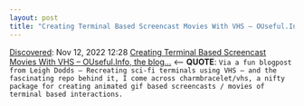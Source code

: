 ```yaml
---
layout: post
title: "Creating Terminal Based Screencast Movies With VHS – OUseful.Info, the blog…"
---
```

[Discovered](http://rolandtanglao.com/2020/07/29/p1-blogthis-checkvist-list-links-to-blog/): Nov 12, 2022 12:28  [Creating Terminal Based Screencast Movies With VHS – OUseful.Info, the blog…](https://blog.ouseful.info/2022/11/09/creating-terminal-based-screenshot-movies-with-vhs/) <-- **QUOTE**: `Via a fun blogpost from Leigh Dodds — Recreating sci-fi terminals using VHS — and the fascinating repo behind it, I come across charmbracelet/vhs, a nifty package for creating animated gif based screencasts / movies of terminal based interactions.`
